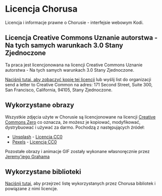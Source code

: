 # Licencja Chorusa

Licencja i informacje prawne o Chorusie - interfejsie webowym Kodi.

## Licencja Creative Commons Uznanie autorstwa - Na tych samych warunkach 3.0 Stany Zjednoczone

Ta praca jest licencjonowana na licencji Creative Commons Uznanie autorstwa - Na tych samych warunkach 3.0 Stany Zjednoczone.

[Naciśnij tutaj, aby zobaczyć kopię tej licencji](http://creativecommons.org/licenses/by-sa/3.0/us/) lub wyślij list do
organizacji send a letter to Creative Common na adres: 171 Second Street, Suite 300, San Francisco, California, 94105, 
Stany Zjednoczone.

## Wykorzystane obrazy

Wszystkie zdjęcia użyte w Chorusie są licencjonowane na licencji [Creative Commons Zero](https://creativecommons.org/publicdomain/zero/1.0/)
co oznacza, że możesz je kopiować, modyfikować, dystrybuować i używać za darmo. Pochodzą z następujących źródeł:

* [Unsplash](https://unsplash.com) - [Licencja CC0](https://unsplash.com/license)
* [Pexels](https://www.pexels.com) - [Licencja CC0](https://www.pexels.com/photo-license/)

Pozostałe obrazy i animacje GIF zostały wykonane własnoręcznie przez [Jeremy'iego Grahama](http://jez.me)

## Wykorzystane biblioteki

[Naciśnij tutaj](https://github.com/xbmc/chorus2/tree/master/src/lib), aby przejrzeć listę wykorzystanych przez Chorusa
bibliotek i powiązane z nimi licencje.
